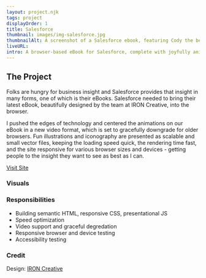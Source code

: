 ```yaml
---
layout: project.njk
tags: project
displayOrder: 1
title: Salesforce
thumbnail: images/img-salesforce.jpg
thumbnailAlt: A screenshot of a Salesforce ebook, featuring Cody the bear and Astro holding laboratory equipment.
liveURL:
intro: A browser-based eBook for Salesforce, complete with joyfully animated illustrations, charts, and graphs.
---
```


## The Project

Folks are hungry for business insight and Salesforce provides that insight in many forms, one of which is their eBooks. Salesforce needed to bring their latest eBook, beautifully designed by the team at IRON Creative, into the browser.

I pushed the edges of technology and centered the animations on our eBook in a new video format, which is set to gracefully downgrade for older browsers. Fun illustrations and iconography are presented as scalable and small vector files, keeping the loading speed quick, the rendering time fast, and the site responsive for various browser sizes and devices - getting people to the insight they want to see as best as I can.

[Visit Site](#)

### Visuals

### Responsibilities

- Building semantic HTML, responsive CSS, presentational JS
- Speed optimization
- Video support and graceful degredation
- Responsive browser and device testing
- Accessibility testing

### Credit

Design: [IRON Creative](https://ironcreative.com/)
